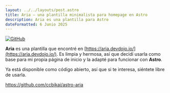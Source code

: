 ```yaml
---
layout: ../../layouts/post.astro
title: Aria – una plantilla minimalista para homepage en Astro
description: Aria es una plantilla para Astro
dateFormatted: 6 Junio 2025
---
```


[![GitHub](https://github.html.zone/ccbikai/astro-aria)](https://github.com/ccbikai/astro-aria)

**Aria** es una plantilla que encontré en [https://aria.devdojo.io/](https://aria.devdojo.io/). Es limpia y hermosa, así que decidí usarla como base para mi propia página de inicio y la adapté para funcionar con **Astro**.

Ya está disponible como código abierto, así que si te interesa, siéntete libre de usarla.

<https://github.com/ccbikai/astro-aria>
